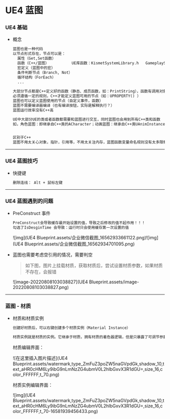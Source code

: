 # UE4 蓝图



### UE4 基础

* 概念

  ``` tex
  蓝图也是一种代码
  以节点形式存在，节点可以是：
  	属性（Get,Set函数）
  	函数（C++/蓝图）			UE库函数：KismetSystemLibrary.h   GameplayStatics.h
  	宏定义（蓝图中的宏）
  	条件判断节点（Branch, Not）
  	循环结构（ForEach）
  	...
  	
  大部分节点都是C++定义好的函数（静态、成员函数，如：PrintString），函数有调用对象（蓝图内调用成员函数 Target为Self）
  必须遵循一定的规则，C++才能定义蓝图可用的节点（如：UPROPERTY() ）
  蓝图也可以定义蓝图使用的节点（自定义事件，函数）
  蓝图不需要编译器编译（也有编译按钮，实际是解释执行？）
  蓝图运行效率没有C++高
  
  UE中大部分UE的类或者函数都需要和蓝图进行交互，同时蓝图也会用到所有C++类和函数
  如，角色蓝图：即继承自C++类的ACharacter；动画蓝图：继承自C++类UAnimInstance，等等
  
  
  区别于C++
  蓝图不用太关心对象，指针，引用等，不用太关注内存，蓝图函数变量命名规则没有太多限制（变量可以带中文或特殊符号）
  ```

  



---



### UE4 蓝图技巧

* 快捷键

  ``` tex
  删除连线： Alt + 鼠标左键
  ```

  

---



### UE4 蓝图遇到的问题

* PreConstruct 事件

  ``` tex
  PreConstruct会导致缓存最开始设置的值，导致之后修改的值不起作用！！！
  勾选了IsDesginTime 会导致：运行时只会使用缓存第一次设置的值
  ```

  ![img](UE4 Blueprint.assets/企业微信截图_16562933661122.png)![img](UE4 Blueprint.assets/企业微信截图_16562934701095.png)



* 蓝图也需要考虑空引用的情况，需要判空

  > 如下图，图片上挂载材质，获取材质后，尝试设置材质参数，如果材质不存在，会报错

  ![image-20220808103038827](UE4 Blueprint.assets/image-20220808103038827.png)



---



### 蓝图 - 材质

* 材质和材质实例

  ``` tex
  创建好材质后，可以右键创建多个材质实例（Material Instance）
  
  材质实例就是材质的实例。它继承于材质，拥有材质的着色器逻辑，但是只暴露了可调节参数（也就是 Params） 而屏蔽了编辑着色器的能力，目的是当某个（些）模型需要修改参数时，不会影响到使用该材质的其它模型。并且当材质的逻辑更新以后，所有的材质实例也会随之更新。
  ```

  材质编辑界面：

  ![在这里插入图片描述](UE4 Blueprint.assets/watermark,type_ZmFuZ3poZW5naGVpdGk,shadow_10,text_aHR0cHM6Ly9ibG9nLmNzZG4ubmV0L2hlbGxvX3R1dGU=,size_16,color_FFFFFF,t_70.png)

  材质实例编辑界面：

  ![img](UE4 Blueprint.assets/watermark,type_ZmFuZ3poZW5naGVpdGk,shadow_10,text_aHR0cHM6Ly9ibG9nLmNzZG4ubmV0L2hlbGxvX3R1dGU=,size_16,color_FFFFFF,t_70-16581939456433.png)
